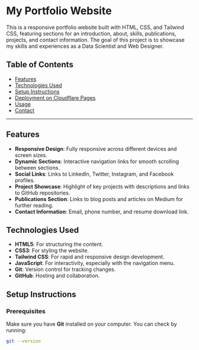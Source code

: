 # My Portfolio Website

This is a responsive portfolio website built with HTML, CSS, and Tailwind CSS, featuring sections for an introduction, about, skills, publications, projects, and contact information. The goal of this project is to showcase my skills and experiences as a Data Scientist and Web Designer.

## Table of Contents
- [Features](#features)
- [Technologies Used](#technologies-used)
- [Setup Instructions](#setup-instructions)
- [Deployment on Cloudflare Pages](#deployment-on-cloudflare-pages)
- [Usage](#usage)
- [Contact](#contact)

---

## Features

- **Responsive Design**: Fully responsive across different devices and screen sizes.
- **Dynamic Sections**: Interactive navigation links for smooth scrolling between sections.
- **Social Links**: Links to LinkedIn, Twitter, Instagram, and Facebook profiles.
- **Project Showcase**: Highlight of key projects with descriptions and links to GitHub repositories.
- **Publications Section**: Links to blog posts and articles on Medium for further reading.
- **Contact Information**: Email, phone number, and resume download link.

## Technologies Used

- **HTML5**: For structuring the content.
- **CSS3**: For styling the website.
- **Tailwind CSS**: For rapid and responsive design development.
- **JavaScript**: For interactivity, especially with the navigation menu.
- **Git**: Version control for tracking changes.
- **GitHub**: Hosting and collaboration.

## Setup Instructions

### Prerequisites
Make sure you have **Git** installed on your computer. You can check by running:
```bash
git --version

